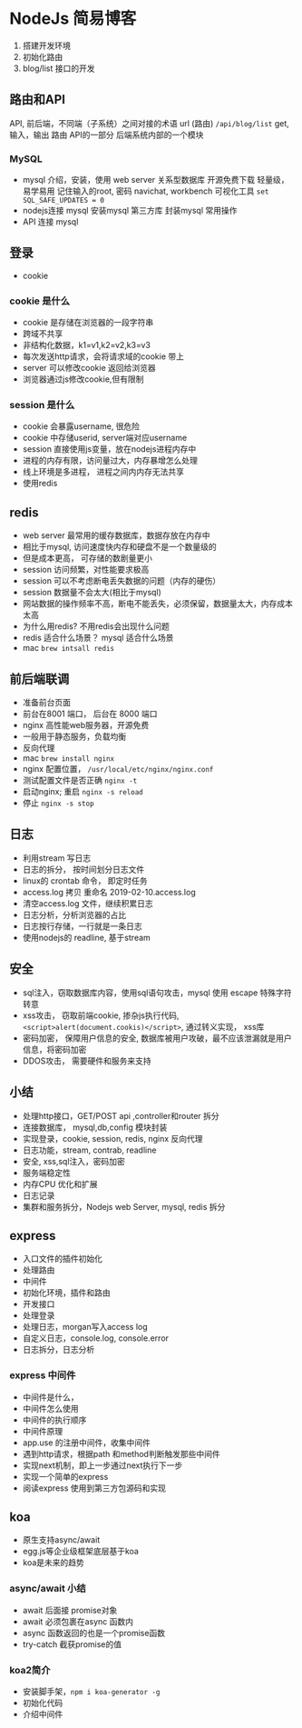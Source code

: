 # NodeJs 简易博客
1. 搭建开发环境
2. 初始化路由
3. blog/list 接口的开发

## 路由和API
API, 前后端，不同端（子系统）之间对接的术语
url (路由) `/api/blog/list` get, 输入，输出
路由
API的一部分
后端系统内部的一个模块

### MySQL
- mysql 介绍，安装，使用
  web server 关系型数据库
  开源免费下载
  轻量级，易学易用
  记住输入的root, 密码 
  navichat, workbench 可视化工具 
  `set SQL_SAFE_UPDATES = 0`
- nodejs连接 mysql
  安装mysql 第三方库
  封装mysql 常用操作
- API 连接 mysql


## 登录
- cookie
  
### cookie 是什么
- cookie 是存储在浏览器的一段字符串
- 跨域不共享
- 非结构化数据，k1=v1,k2=v2,k3=v3
- 每次发送http请求，会将请求域的cookie 带上
- server 可以修改cookie 返回给浏览器
- 浏览器通过js修改cookie,但有限制

### session 是什么
- cookie 会暴露username, 很危险
- cookie 中存储userid, server端对应username
- session 直接使用js变量，放在nodejs进程内存中 
- 进程的内存有限，访问量过大，内存暴增怎么处理
- 线上环境是多进程， 进程之间内内存无法共享
- 使用redis
  
## redis
- web server 最常用的缓存数据库，数据存放在内存中
- 相比于mysql, 访问速度快内存和硬盘不是一个数量级的
- 但是成本更高， 可存储的数剧量更小
- session 访问频繁，对性能要求极高
- session 可以不考虑断电丢失数据的问题（内存的硬伤）
- session 数据量不会太大(相比于mysql)
- 网站数据的操作频率不高，断电不能丢失，必须保留，数据量太大，内存成本太高 
- 为什么用redis? 不用redis会出现什么问题
- redis 适合什么场景？ mysql 适合什么场景
- mac `brew intsall redis`
  
## 前后端联调
- 准备前台页面
- 前台在8001 端口， 后台在 8000 端口
- nginx 高性能web服务器，开源免费
- 一般用于静态服务，负载均衡
- 反向代理
- mac `brew install nginx `
- nginx 配置位置， `/usr/local/etc/nginx/nginx.conf`
- 测试配置文件是否正确 `nginx -t`
- 启动nginx; 重启 `nginx -s reload`
- 停止 `nginx -s stop`

## 日志
- 利用stream 写日志
- 日志的拆分， 按时间划分日志文件
- linux的 crontab 命令， 即定时任务
- access.log 拷贝 重命名 2019-02-10.access.log
- 清空access.log 文件，继续积累日志
- 日志分析，分析浏览器的占比
- 日志按行存储，一行就是一条日志
- 使用nodejs的 readline, 基于stream

## 安全
- sql注入，窃取数据库内容，使用sql语句攻击，mysql 使用 escape 特殊字符转意
- xss攻击， 窃取前端cookie, 掺杂js执行代码, `<script>alert(document.cookis)</script>`, 通过转义实现， xss库
- 密码加密， 保障用户信息的安全, 数据库被用户攻破，最不应该泄漏就是用户信息，将密码加密
- DDOS攻击， 需要硬件和服务来支持

## 小结
- 处理http接口，GET/POST api ,controller和router 拆分
- 连接数据库， mysql,db,config 模块封装
- 实现登录，cookie, session, redis, nginx 反向代理
- 日志功能，stream, contrab, readline
- 安全, xss,sql注入，密码加密
- 服务端稳定性
- 内存CPU 优化和扩展
- 日志记录
- 集群和服务拆分，Nodejs web Server, mysql, redis 拆分

## express
- 入口文件的插件初始化
- 处理路由
- 中间件
- 初始化环境，插件和路由
- 开发接口
- 处理登录
- 处理日志，morgan写入access log
- 自定义日志，console.log, console.error
- 日志拆分，日志分析
  
### express 中间件
- 中间件是什么，
- 中间件怎么使用
- 中间件的执行顺序
- 中间件原理
- app.use 的注册中间件，收集中间件
- 遇到http请求，根据path 和method判断触发那些中间件
- 实现next机制，即上一步通过next执行下一步
- 实现一个简单的express
- 阅读express 使用到第三方包源码和实现


## koa
- 原生支持async/await
- egg.js等企业级框架底层基于koa
- koa是未来的趋势

### async/await 小结
- await 后面接 promise对象
- await 必须包裹在async 函数内
- async 函数返回的也是一个promise函数
- try-catch 截获promise的值

### koa2简介
- 安装脚手架，`npm i koa-generator -g`
- 初始化代码
- 介绍中间件
